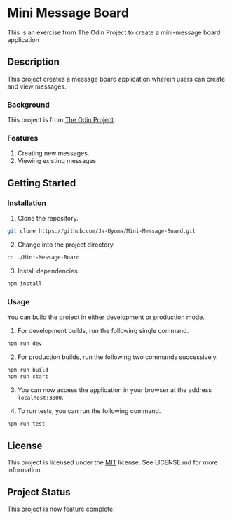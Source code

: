 # Mini Message Board

This is an exercise from The Odin Project to create a mini-message board application

## Description

This project creates a message board application wherein users can create and view messages.

### Background

This project is from [The Odin Project](https://www.theodinproject.com/lessons/node-path-nodejs-mini-message-board).

### Features

1. Creating new messages.
2. Viewing existing messages.

## Getting Started

### Installation

1. Clone the repository.

```sh
git clone https://github.com/Ja-Uyoma/Mini-Message-Board.git
```

2. Change into the project directory.

```sh
cd ./Mini-Message-Board
```

3. Install dependencies.

```sh
npm install
```

### Usage

You can build the project in either development or production mode.

1. For development builds, run the following single command.

```sh
npm run dev
```

2. For production builds, run the following two commands successively.

```sh
npm run build
npm run start
```

3. You can now access the application in your browser at the address `localhost:3000`.

4. To run tests, you can run the following command.

```sh
npm run test
```

## License

This project is licensed under the [MIT](https://choosealicense.com/licenses/mit/) license. See LICENSE.md for more information.

## Project Status

This project is now feature complete.
